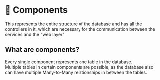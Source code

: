 # :suspension_railway: Components
This represents the entire structure of the database and has all the controllers
in it, which are necessary for the communication between the services and the 
"web layer"
## What are components?
Every single component represents one table in the database. <br/>
Multiple tables in certain components are possible, as the database also can have
multiple Many-to-Many relationships in between the tables.

